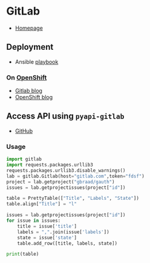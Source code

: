 GitLab
======

  * [Homepage](http://gitlab.com/)


## Deployment

  * Ansible [playbook](https://github.com/gbraad/ansible-playbook-gitlab)


### On [OpenShift](../openshift.md)

  * [Gitlab blog](https://about.gitlab.com/2016/06/28/get-started-with-openshift-origin-3-and-gitlab/)
  * [OpenShift blog](https://blog.openshift.com/deploy-gitlab-openshift/)


## Access API using `pyapi-gitlab`

  * [GitHub](https://github.com/pyapi-gitlab/pyapi-gitlab)

### Usage
```python
import gitlab
import requests.packages.urllib3
requests.packages.urllib3.disable_warnings()
lab = gitlab.Gitlab(host="gitlab.com",token="fdsf")
project = lab.getproject("gbraad/gauth")
issues = lab.getprojectissues(project["id"])

table = PrettyTable(["Title", "Labels", "State"])
table.align["Title"] = "l"

issues = lab.getprojectissues(project["id"])
for issue in issues:
    title = issue['title']
    labels = ",".join(issue['labels'])
    state = issue['state']
    table.add_row([title, labels, state])

print(table)
```

